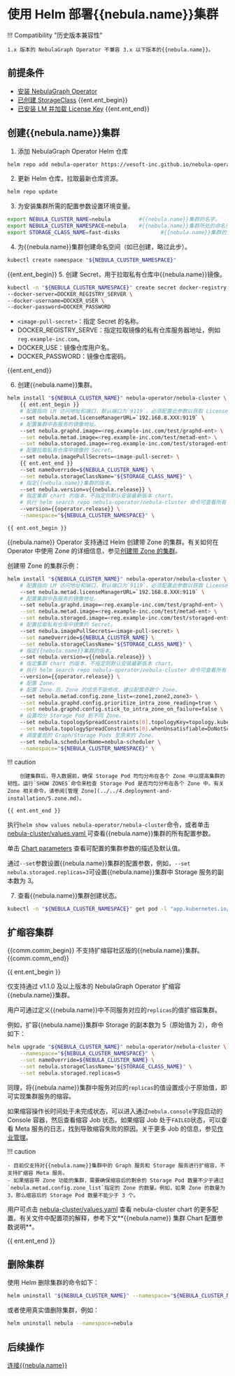 # 使用 Helm 部署{{nebula.name}}集群

!!! Compatibility "历史版本兼容性"

    1.x 版本的 NebulaGraph Operator 不兼容 3.x 以下版本的{{nebula.name}}。

## 前提条件

- [安装 NebulaGraph Operator](../2.deploy-nebula-operator.md)
- [已创建 StorageClass](https://kubernetes.io/docs/concepts/storage/storage-classes/)
{{ent.ent_begin}}
- [已安装 LM 并加载 License Key](3.0.deploy-lm.md)
{{ent.ent_end}}

## 创建{{nebula.name}}集群

1. 添加 NebulaGraph Operator Helm 仓库
   
  ```bash
  helm repo add nebula-operator https://vesoft-inc.github.io/nebula-operator/charts
  ```

2. 更新 Helm 仓库，拉取最新仓库资源。
   
  ```bash
  helm repo update
  ```

3. 为安装集群所需的配置参数设置环境变量。
   
  ```bash
  export NEBULA_CLUSTER_NAME=nebula         #{{nebula.name}}集群的名字。
  export NEBULA_CLUSTER_NAMESPACE=nebula    #{{nebula.name}}集群所处的命名空间的名字。
  export STORAGE_CLASS_NAME=fast-disks             #{{nebula.name}}集群的 StorageClass。
  ```

4. 为{{nebula.name}}集群创建命名空间（如已创建，略过此步）。

  ```bash
  kubectl create namespace "${NEBULA_CLUSTER_NAMESPACE}"
  ```

  {{ent.ent_begin}}
5. 创建 Secret，用于拉取私有仓库中{{nebula.name}}镜像。

  ```bash
  kubectl -n "${NEBULA_CLUSTER_NAMESPACE}" create secret docker-registry <image-pull-secret> \
  --docker-server=DOCKER_REGISTRY_SERVER \
  --docker-username=DOCKER_USER \
  --docker-password=DOCKER_PASSWORD
  ```

  - `<image-pull-secret>`：指定 Secret 的名称。
  - DOCKER_REGISTRY_SERVE：指定拉取镜像的私有仓库服务器地址，例如`reg.example-inc.com`。
  - DOCKER_USE：镜像仓库用户名。
  - DOCKER_PASSWORD：镜像仓库密码。

  {{ent.ent_end}}

6. 创建{{nebula.name}}集群。

  ```bash
  helm install "${NEBULA_CLUSTER_NAME}" nebula-operator/nebula-cluster \
      {{ ent.ent_begin }}
      # 配置指向 LM 访问地址和端口，默认端口为`9119`。必须配置此参数以获取 License 信息。
      --set nebula.metad.licenseManagerURL=`192.168.8.XXX:9119` \
      # 配置集群中各服务的镜像地址。
      --set nebula.graphd.image=<reg.example-inc.com/test/graphd-ent> \
      --set nebula.metad.image=<reg.example-inc.com/test/metad-ent> \
      --set nebula.storaged.image=<reg.example-inc.com/test/storaged-ent> \
      # 配置拉取私有仓库中镜像的 Secret。
      --set nebula.imagePullSecrets=<image-pull-secret> \
      {{ ent.ent_end }}
      --set nameOverride=${NEBULA_CLUSTER_NAME} \
      --set nebula.storageClassName="${STORAGE_CLASS_NAME}" \
      # 指定{{nebula.name}}集群的版本。
      --set nebula.version=v{{nebula.release}} \
      # 指定集群 chart 的版本，不指定则默认安装最新版本 chart。
      # 执行 helm search repo nebula-operator/nebula-cluster 命令可查看所有 chart 版本。
      --version={{operator.release}} \
      --namespace="${NEBULA_CLUSTER_NAMESPACE}" \      
  ```

    {{ ent.ent_begin }}

  {{nebula.name}} Operator 支持通过 Helm 创建带 Zone 的集群。有关如何在 Operator 中使用 Zone 的详细信息，参见[创建带 Zone 的集群](3.1create-cluster-with-kubectl.md)。

  创建带 Zone 的集群示例：

  ```bash
  helm install "${NEBULA_CLUSTER_NAME}" nebula-operator/nebula-cluster \
      # 配置指向 LM 访问地址和端口，默认端口为`9119`。必须配置此参数以获取 License 信息。
      --set nebula.metad.licenseManagerURL=`192.168.8.XXX:9119` \
      # 配置集群中各服务的镜像地址。
      --set nebula.graphd.image=<reg.example-inc.com/test/graphd-ent> \
      --set nebula.metad.image=<reg.example-inc.com/test/metad-ent> \
      --set nebula.storaged.image=<reg.example-inc.com/test/storaged-ent> \
      # 配置拉取私有仓库中镜像的 Secret。
      --set nebula.imagePullSecrets=<image-pull-secret> \
      --set nameOverride=${NEBULA_CLUSTER_NAME} \
      --set nebula.storageClassName="${STORAGE_CLASS_NAME}" \
      # 指定{{nebula.name}}集群的版本。
      --set nebula.version=v{{nebula.release}} \
      # 指定集群 chart 的版本，不指定则默认安装最新版本 chart。
      # 执行 helm search repo nebula-operator/nebula-cluster 命令可查看所有 chart 版本。
      --version={{operator.release}} \
      # 配置 Zone。
      # 配置 Zone 后，Zone 的信息不能修改。建议配置奇数个 Zone。
      --set nebula.metad.config.zone_list=<zone1,zone2,zone3> \
      --set nebula.graphd.config.prioritize_intra_zone_reading=true \
      --set nebula.graphd.config.stick_to_intra_zone_on_failure=false \
      # 设置均分 Storage Pod 到不同 Zone。
      --set nebula.topologySpreadConstraints[0].topologyKey=topology.kubernetes.io/zone \
      --set nebula.topologySpreadConstraints[0].whenUnsatisfiable=DoNotSchedule \
      # 调度重启的 Graph/Storage Pods 至原来的 Zone。
      --set nebula.schedulerName=nebula-scheduler \
      --namespace="${NEBULA_CLUSTER_NAMESPACE}" \      
  ```  

  !!! caution

        创建集群后，导入数据前，确保 Storage Pod 均匀分布在各个 Zone 中以提高集群的韧性。运行`SHOW ZONES`命令来检查 Storage Pod 是否均匀分布在各个 Zone 中。有关 Zone 相关命令，请参阅[管理 Zone](../../4.deployment-and-installation/5.zone.md)。

    {{ ent.ent_end }}
  
  执行`helm show values nebula-operator/nebula-cluster`命令，或者单击 [nebula-cluster/values.yaml
](https://github.com/vesoft-inc/nebula-operator/blob/{{operator.branch}}/charts/nebula-cluster/values.yaml) 可查看{{nebula.name}}集群的所有配置参数。

  单击 [Chart parameters](https://github.com/vesoft-inc/nebula-operator/blob/{{operator.branch}}/doc/user/nebula_cluster_helm_guide.md#optional-chart-parameters) 查看可配置的集群参数的描述及默认值。

  通过`--set`参数设置{{nebula.name}}集群的配置参数，例如，`--set nebula.storaged.replicas=3`可设置{{nebula.name}}集群中 Storage 服务的副本数为 3。


7. 查看{{nebula.name}}集群创建状态。
   
  ```bash
  kubectl -n "${NEBULA_CLUSTER_NAMESPACE}" get pod -l "app.kubernetes.io/cluster=${NEBULA_CLUSTER_NAME}"
  ```

## 扩缩容集群

{{comm.comm_begin}}
不支持扩缩容社区版的{{nebula.name}}集群。
{{comm.comm_end}}

{{ ent.ent_begin }}

仅支持通过 v1.1.0 及以上版本的 NebulaGraph Operator 扩缩容{{nebula.name}}集群。

用户可通过定义{{nebula.name}}中不同服务对应的`replicas`的值扩缩容集群。

例如，扩容{{nebula.name}}集群中 Storage 的副本数为 5（原始值为 2），命令如下：

```bash
helm upgrade "${NEBULA_CLUSTER_NAME}" nebula-operator/nebula-cluster \
    --namespace="${NEBULA_CLUSTER_NAMESPACE}" \
    --set nameOverride=${NEBULA_CLUSTER_NAME} \
    --set nebula.storageClassName="${STORAGE_CLASS_NAME}" \
    --set nebula.storaged.replicas=5
```

同理，将{{nebula.name}}集群中服务对应的`replicas`的值设置成小于原始值，即可实现集群服务的缩容。

如果缩容操作长时间处于未完成状态，可以进入通过`nebula.console`字段启动的 Console 容器，然后查看缩容 Job 状态。如果缩容 Job 处于`FAILED`状态，可以查看 Meta 服务的日志，找到导致缩容失败的原因。关于更多 Job 的信息，参见[作业管理](../../3.ngql-guide/4.job-statements.md)。

!!! caution

    - 目前仅支持对{{nebula.name}}集群中的 Graph 服务和 Storage 服务进行扩缩容，不支持扩缩容 Meta 服务。
    - 如果缩容带 Zone 功能的集群，需要确保缩容后的剩余的 Storage Pod 数量不少于通过`nebula.metad.config.zone_list`指定的 Zone 的数量。例如，如果 Zone 的数量为 3，那么缩容后的 Storage Pod 数量不能少于 3 个。

用户可点击 [nebula-cluster/values.yaml](https://github.com/vesoft-inc/nebula-operator/blob/{{operator.tag}}/charts/nebula-cluster/values.yaml) 查看 nebula-cluster chart 的更多配置。有关文件中配置项的解释，参考下文**{{nebula.name}} 集群 Chart 配置参数说明**。

{{ ent.ent_end }}

## 删除集群

使用 Helm 删除集群的命令如下：

```bash
helm uninstall "${NEBULA_CLUSTER_NAME}" --namespace="${NEBULA_CLUSTER_NAMESPACE}"
```

或者使用真实值删除集群，例如：

```bash
helm uninstall nebula --namespace=nebula
```

## 后续操作

[连接{{nebula.name}}](../4.connect-to-nebula-graph-service.md)

